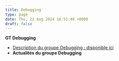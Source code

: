 ```yaml
---
title: Debugging
type: page
date: Thu, 22 Aug 2024 16:51:40 +0000
draft: false
---
```


**GT Debugging**

  * [Description du groupe Debugging : disponible ici](http://gdr-gpl.cnrs.fr/?page_id=165)
  * **Actualités du groupe Debugging**


